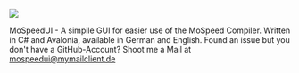 ![](https://github.com/Error504TimeOut/MoSpeedUI/raw/master/Assets/Images/mospeedicon.ico)

MoSpeedUI - A simpile GUI for easier use of the MoSpeed Compiler. Written in C# and Avalonia, available in German and English.
Found an issue but you don't have a GitHub-Account? Shoot me a Mail at <mospeedui@mymailclient.de>
